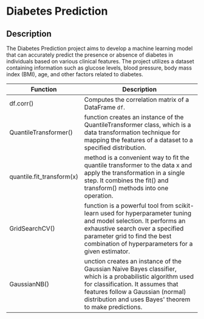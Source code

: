 # Diabetes Prediction

## Description
The Diabetes Prediction project aims to develop a machine learning model that can accurately predict the presence or absence of diabetes in individuals based on various clinical features. The project utilizes a dataset containing information such as glucose levels, blood pressure, body mass index (BMI), age, and other factors related to diabetes.

| Function              | Description                                          |
|-----------------------|------------------------------------------------------|
| df.corr()             | Computes the correlation matrix of a DataFrame `df`. |
| QuantileTransformer() |  function creates an instance of the QuantileTransformer class, which is a data transformation technique for mapping the features of a dataset to a specified distribution. |
| quantile.fit_transform(x)| method is a convenient way to fit the quantile transformer to the data x and apply the transformation in a single step. It combines the fit() and transform() methods into one operation. |
|GridSearchCV() | function is a powerful tool from scikit-learn used for hyperparameter tuning and model selection. It performs an exhaustive search over a specified parameter grid to find the best combination of hyperparameters for a given estimator. |
| GaussianNB() | unction creates an instance of the Gaussian Naive Bayes classifier, which is a probabilistic algorithm used for classification. It assumes that features follow a Gaussian (normal) distribution and uses Bayes' theorem to make predictions. |

